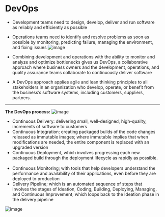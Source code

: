 # **DevOps**


- Development teams need to design, develop, deliver and run software as reliably and efficiently as possible
 
- Operations teams need to identify and resolve problems as soon as possible by monitoring, predicting failure, managing the environment, and fixing issues
![image](https://user-images.githubusercontent.com/43572616/180048279-e8b41698-a1ab-4c20-8f48-f7ee50472083.png)



- Combining development and operations with the ability to monitor and analyze and optimize bottlenecks gives us DevOps, a collaborative approach where business owners and the development, operations, and quality assurance teams collaborate to continuously deliver software
 
- A DevOps approach applies agile and lean thinking principles to all stakeholders in an organization who develop, operate, or benefit from the business’s software systems, including customers, suppliers, partners. 

***
**The DevOps process:**
![image](https://user-images.githubusercontent.com/43572616/180048330-a32431e5-fd69-41ee-83fb-3de61f09083e.png)

- Continuous Delivery: delivering small, well-designed, high-quality, increments of software to customers
 
- Continuous Integration; creating packaged builds of the code changes released as immutable images; where immutable implies that when modifications are needed, the entire component is replaced with an upgraded version
 
- Continuous Deployment, which involves progressing each new packaged build through the deployment lifecycle as rapidly as possible.
 
- Continuous Monitoring; with tools that help developers understand the performance and availability of their applications, even before they are deployed to production
 
- Delivery Pipeline; which is an automated sequence of steps that involves the stages of Ideation, Coding, Building, Deploying, Managing, and Continuous Improvement; which loops back to the Ideation phase in the delivery pipeline



![image](https://user-images.githubusercontent.com/43572616/180048397-2bdf6bc8-08dc-4681-a68b-4bd32ac99a00.png)
